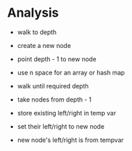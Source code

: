 # Analysis 

- walk to depth 
- create a new node 
- point depth - 1 to new node 

- use n space for an array or hash map 
- walk until required depth
- take nodes from depth - 1 
- store existing left/right in temp var
- set their left/right to new node 
- new node's left/right is from tempvar